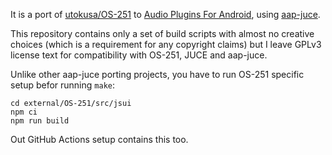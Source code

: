 It is a port of [utokusa/OS-251](https://github.com/utokusa/OS-251) to [Audio Plugins For Android](https://github.com/atsushieno/aap-core), using [aap-juce](https://github.com/atsushieno/aap-juce).

This repository contains only a set of build scripts with almost no creative choices (which is a requirement for any copyright claims) but I leave GPLv3 license text for compatibility with OS-251, JUCE and aap-juce.

Unlike other aap-juce porting projects, you have to run OS-251 specific setup befor running `make`:

```
cd external/OS-251/src/jsui
npm ci
npm run build
```

Out GitHub Actions setup contains this too.

